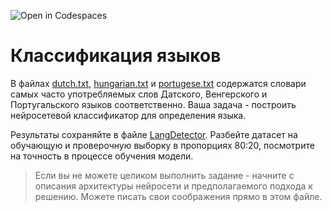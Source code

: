 ![Open in Codespaces](https://classroom.github.com/assets/open-in-codespaces-abfff4d4e15f9e1bd8274d9a39a0befe03a0632bb0f153d0ec72ff541cedbe34.svg)
# Классификация языков

В файлах [dutch.txt](dutch.txt), [hungarian.txt](hungarian.txt) и [portugese.txt](portugese.txt) содержатся словари самых часто употребляемых слов Датского, Венгерского и Португальского языков соответственно. Ваша задача - построить нейросетевой классификатор для определения языка.

Результаты сохраняйте в файле [LangDetector](LangDetector.ipynb). Разбейте датасет на обучающую и проверочную выборку в пропорциях 80:20, посмотрите на точность в процессе обучения модели. 

> Если вы не можете целиком выполнить задание - начните с описания архитектуры нейросети и предполагаемого подхода к решению. Можете писать свои соображения прямо в этом файле.

